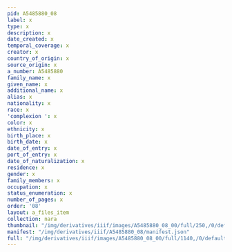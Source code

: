 ```yaml
---
pid: A5485880_08
label: x
type: x
description: x
date_created: x
temporal_coverage: x
creator: x
country_of_origin: x
source_origin: x
a_number: A5485880
family_name: x
given_name: x
additional_name: x
alias: x
nationality: x
race: x
'complexion ': x
color: x
ethnicity: x
birth_place: x
birth_date: x
date_of_entry: x
port_of_entry: x
date_of_naturalization: x
residence: x
gender: x
family_members: x
occupation: x
status_enumeration: x
number_of_pages: x
order: '08'
layout: a_files_item
collection: nara
thumbnail: "/img/derivatives/iiif/images/A5485880_08_00/full/250,/0/default.jpg"
manifest: "/img/derivatives/iiif/A5485880_08/manifest.json"
full: "/img/derivatives/iiif/images/A5485880_08_00/full/1140,/0/default.jpg"
---
```

